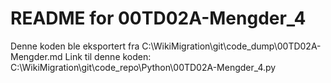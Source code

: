 # README for 00TD02A-Mengder_4
Denne koden ble eksportert fra C:\WikiMigration\git\code_dump\00TD02A-Mengder.md
Link til denne koden: C:\WikiMigration\git\code_repo\Python\00TD02A-Mengder_4.py
